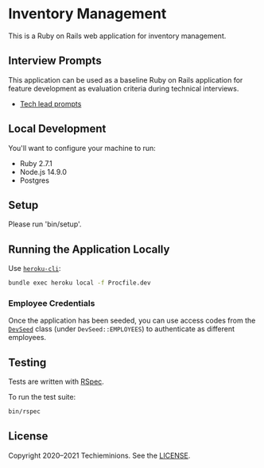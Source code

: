 # Inventory Management

This is a Ruby on Rails web application for inventory management.

## Interview Prompts

This application can be used as a baseline Ruby on Rails application for
feature development as evaluation criteria during technical interviews.

* [Tech lead prompts]

[Tech lead prompts]: ./TECH_LEAD_PROMPTS.md

## Local Development

You'll want to configure your machine to run:

* Ruby 2.7.1
* Node.js 14.9.0
* Postgres

## Setup

Please run 'bin/setup'.

## Running the Application Locally

Use [`heroku-cli`](https://devcenter.heroku.com/articles/heroku-cli):

```sh
bundle exec heroku local -f Procfile.dev
```

### Employee Credentials

Once the application has been seeded, you can use access codes from the
[`DevSeed`](./lib/dev_seed.rb) class (under `DevSeed::EMPLOYEES`) to
authenticate as different employees.

## Testing

Tests are written with [RSpec](https://rspec.info/).

To run the test suite:

```sh
bin/rspec
```

## License

Copyright 2020–2021 Techieminions. See the [LICENSE](LICENSE).
